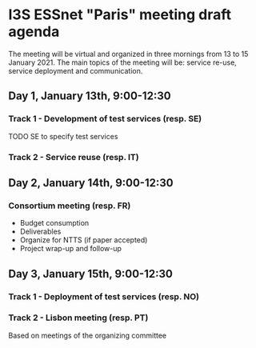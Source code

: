 # I3S ESSnet "Paris" meeting draft agenda

The meeting will be virtual and organized in three mornings from 13 to 15 January 2021. The main topics of the meeting will be: service re-use, service deployment and communication.

 
## Day 1, January 13th, 9:00-12:30
 
### Track 1 - Development of test services (resp. SE)

TODO SE to specify test services

### Track 2 - Service reuse (resp. IT)


## Day 2, January 14th, 9:00-12:30

### Consortium meeting (resp. FR)

  * Budget consumption
  * Deliverables
  * Organize for NTTS (if paper accepted)
  * Project wrap-up and follow-up


## Day 3, January 15th, 9:00-12:30
 
### Track 1 - Deployment of test services (resp. NO)

### Track 2 - Lisbon meeting (resp. PT)

Based on meetings of the organizing committee
